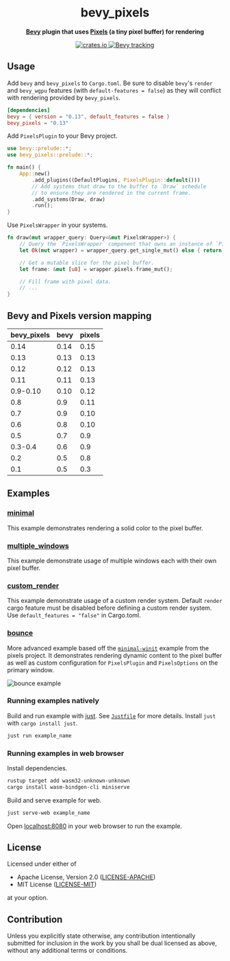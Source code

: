 <div align="center">
  <h1>
    bevy_pixels
  </h1>
  <p>
    <strong>
      <a href="https://github.com/bevyengine/bevy">Bevy</a> plugin that uses
      <a href="https://github.com/parasyte/pixels">Pixels</a> (a tiny pixel buffer) for rendering
    </strong>
  </p>
  <p>
    <a href="https://crates.io/crates/bevy_pixels">
      <img src="https://img.shields.io/crates/v/bevy_pixels.svg" alt="crates.io" />
    </a>
    <a
      href="https://github.com/bevyengine/bevy/blob/main/docs/plugins_guidelines.md#main-branch-tracking"
    >
      <img
        src="https://img.shields.io/badge/Bevy%20tracking-released%20version-lightblue"
        alt="Bevy tracking"
      />
    </a>
  </p>
</div>

## Usage

Add `bevy` and `bevy_pixels` to `Cargo.toml`. Be sure to disable `bevy`'s `render` and `bevy_wgpu` features (with `default-features = false`) as they will conflict with rendering provided by `bevy_pixels`.

```toml
[dependencies]
bevy = { version = "0.13", default_features = false }
bevy_pixels = "0.13"
```

Add `PixelsPlugin` to your Bevy project.

```rust
use bevy::prelude::*;
use bevy_pixels::prelude::*;

fn main() {
    App::new()
        .add_plugins((DefaultPlugins, PixelsPlugin::default()))
        // Add systems that draw to the buffer to `Draw` schedule
        // to ensure they are rendered in the current frame.
        .add_systems(Draw, draw)
        .run();
}
```

Use `PixelsWrapper` in your systems.

```rust
fn draw(mut wrapper_query: Query<&mut PixelsWrapper>) {
    // Query the `PixelsWrapper` component that owns an instance of `Pixels` for the given window.
    let Ok(mut wrapper) = wrapper_query.get_single_mut() else { return };

    // Get a mutable slice for the pixel buffer.
    let frame: &mut [u8] = wrapper.pixels.frame_mut();

    // Fill frame with pixel data.
    // ...
}
```

## Bevy and Pixels version mapping

| bevy_pixels | bevy | pixels |
| ----------- | ---- | ------ |
| 0.14        | 0.14 | 0.15   |
| 0.13        | 0.13 | 0.13   |
| 0.12        | 0.12 | 0.13   |
| 0.11        | 0.11 | 0.13   |
| 0.9-0.10    | 0.10 | 0.12   |
| 0.8         | 0.9  | 0.11   |
| 0.7         | 0.9  | 0.10   |
| 0.6         | 0.8  | 0.10   |
| 0.5         | 0.7  | 0.9    |
| 0.3-0.4     | 0.6  | 0.9    |
| 0.2         | 0.5  | 0.8    |
| 0.1         | 0.5  | 0.3    |

## Examples

### [minimal](https://github.com/dtcristo/bevy_pixels/blob/main/examples/minimal/src/main.rs)

This example demonstrates rendering a solid color to the pixel buffer.

### [multiple_windows](https://github.com/dtcristo/bevy_pixels/blob/main/examples/multiple_windows/src/main.rs)

This example demonstrate usage of multiple windows each with their own pixel buffer.

### [custom_render](https://github.com/dtcristo/bevy_pixels/blob/main/examples/custom_render/src/main.rs)

This example demonstrate usage of a custom render system. Default `render` cargo feature must be disabled before defining a custom render system. Use `default_features = "false"` in Cargo.toml.

### [bounce](https://github.com/dtcristo/bevy_pixels/blob/main/examples/bounce/src/main.rs)

More advanced example based off the [`minimal-winit`](https://github.com/parasyte/pixels/tree/master/examples/minimal-winit) example from the pixels project. It demonstrates rendering dynamic content to the pixel buffer as well as custom configuration for `PixelsPlugin` and `PixelsOptions` on the primary window.

![bounce example](images/bounce.png)

### Running examples natively

Build and run example with [just](https://github.com/casey/just). See [`Justfile`](Justfile) for more details. Install `just` with `cargo install just`.

```sh
just run example_name
```

### Running examples in web browser

Install dependencies.

```sh
rustup target add wasm32-unknown-unknown
cargo install wasm-bindgen-cli miniserve
```

Build and serve example for web.

```sh
just serve-web example_name
```

Open [localhost:8080](http://localhost:8080/) in your web browser to run the example.

## License

Licensed under either of

- Apache License, Version 2.0 ([LICENSE-APACHE](LICENSE-APACHE))
- MIT License ([LICENSE-MIT](LICENSE-MIT))

at your option.

## Contribution

Unless you explicitly state otherwise, any contribution intentionally submitted
for inclusion in the work by you shall be dual licensed as above, without any
additional terms or conditions.
